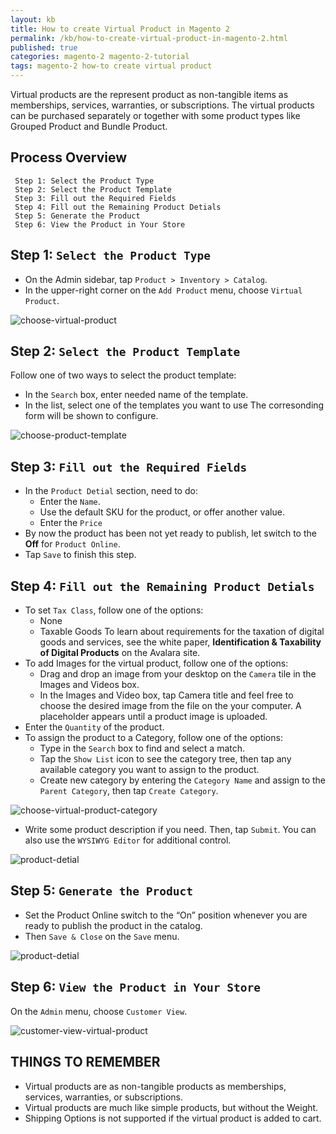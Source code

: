 ```yaml
---
layout: kb
title: How to create Virtual Product in Magento 2
permalink: /kb/how-to-create-virtual-product-in-magento-2.html
published: true
categories: magento-2 magento-2-tutorial
tags: magento-2 how-to create virtual product
---
```


Virtual products are the represent product as non-tangible items as memberships, services, warranties, or subscriptions. The virtual products can be purchased separately or together with some product types like Grouped Product and Bundle Product.

## Process Overview

     Step 1: Select the Product Type
     Step 2: Select the Product Template 
     Step 3: Fill out the Required Fields
     Step 4: Fill out the Remaining Product Detials
     Step 5: Generate the Product
     Step 6: View the Product in Your Store

## Step 1: `Select the Product Type`
* On the Admin sidebar, tap `Product > Inventory > Catalog`.
* In the upper-right corner on the `Add Product` menu, choose `Virtual Product`.

![choose-virtual-product](https://lh6.googleusercontent.com/OkiXR-kaZOyTLfHcy4qOYMJ7UlAhbEHcqDbQaB9jCiRqvb4vO9ClLr3iMPHQlK7ZZKQLhGybQ7PMdw4n_RB1y9HKWdw0mkXnFUaBwOEV5KubilZBSO80Fwkif5ORzOkkOfKqkBMI)

## Step 2: `Select the Product Template`

Follow one of two ways to select the product template:
 * In the `Search` box, enter needed name of the template.
 * In the list, select one of the templates you want to use
The corresonding form will be shown to configure.

![choose-product-template](https://lh6.googleusercontent.com/bexZnAhiL8zv5f9c4HF5lWp66dB9PLY4rvuKN-4D0Eu2755bRVmKD43Usvry46S4iJ4p3EZOO-N6UhSywWRtMPYW9Sv3ZKASg-OkRFRSk5O6L82622e9rDaPwZrRYlfrXRKNQqjz)

## Step 3: `Fill out the Required Fields`
* In the `Product Detial` section, need to do:
  * Enter the `Name`.
  * Use the default SKU for the product, or offer another value.
  * Enter the `Price`
* By now the product has been not yet ready to publish, let switch to the **Off** for `Product Online`.
* Tap `Save` to finish this step.

## Step 4: `Fill out the Remaining Product Detials`
* To set `Tax Class`, follow one of the options:
  * None
  * Taxable Goods
  To learn about requirements for the taxation of digital goods and services, see the white paper, **Identification & Taxability of Digital Products** on the Avalara site.
* To add Images for the virtual product, follow one of the options:
  * Drag and drop an image from your desktop on the `Camera` tile in the Images and Videos box.
  * In the Images and Video box, tap Camera title and feel free to choose the desired image from the file on the your computer.
  A placeholder appears until a product image is uploaded.
* Enter the `Quantity` of the product.
* To assign the product to a Category, follow one of the options:
  * Type in the `Search` box to find and select a match.
  * Tap the `Show List` icon to see the category tree, then tap any available category you want to assign to the product.
  * Create new category by entering the `Category Name` and assign to the `Parent Category`, then tap `Create Category`.

![choose-virtual-product-category](https://lh5.googleusercontent.com/xVgSPOtVD4M6a1uh4JWjDj6N_fqxMJ5X1duvC9H7ze8bjnhrvOAZ_WoTlkI9UpJ6FpIq2X1tVR9yhL1N_UDHnS3Nqy1AbGBXRmSE8dcvzcAKGioCQszo_a9cT_onALz2JhWDAim4)

* Write some product description if you need.  Then, tap `Submit`. You can also use the `WYSIWYG Editor` for additional control.

![product-detial](https://lh6.googleusercontent.com/SHJgW45Bk3USdUtf0YdwB87rltKGxal5N66x8SrPLfkDDsZ57WXsaOZg37C-hxbJHOMO7-YwcxeqCwgN2m51EKBedoZtAsF5BVDKTQkjCGJ2O_j8l69fYMifCWmK2RWhESiU63wJ)

## Step 5: `Generate the Product`
* Set the Product Online switch to the “On” position whenever you are ready to publish the product in the catalog.
* Then `Save & Close` on the `Save` menu.

![product-detial](https://lh3.googleusercontent.com/KRyMbyriioQWxOgHbKgOqNJ-FspkryLQaS6_A0Ct3ufZU-qaIEZ-IZO2x6MM78KpFKejBBP0zfqzpc5N7HT4bBjXTWxe43AxV-ZKcKlG8mWTUNH4gKBA9ejoSRgJlwJZiAmAR1Ma)

## Step 6: `View the Product in Your Store`

On the `Admin` menu, choose `Customer View`.

![customer-view-virtual-product](https://lh3.googleusercontent.com/_chtQXrVhInGrcnBFC3LHcWh1_d24tAhndFcf-xl8pA7yo9qpvg79PcvES0s7NgNF8Msi2xVfsMdvLmRGLlToErkVg6M8aTa1SYSmNzAOnXxrflsxg6wd7d5CLhXveObdI7N5pjQ)

## THINGS TO REMEMBER
* Virtual products are as non-tangible products as memberships, services, warranties, or subscriptions.
* Virtual products are much like simple products, but without the Weight. 
* Shipping Options  is not supported if the virtual product is added to cart. 
